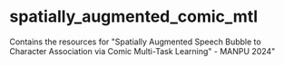 # spatially_augmented_comic_mtl
Contains the resources for "Spatially Augmented Speech Bubble to Character Association via Comic Multi-Task Learning" - MANPU 2024"
